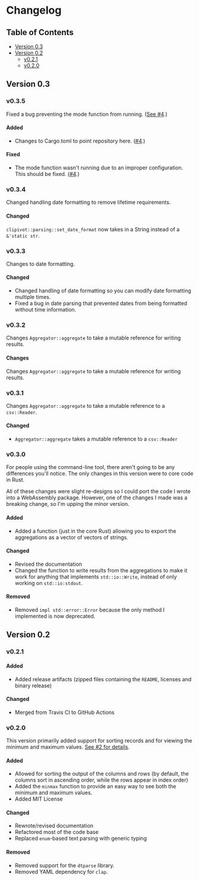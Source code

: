 # Changelog

## Table of Contents

- [Version 0.3](#version-03)
- [Version 0.2](#version-02)
    - [v0.2.1](#v021)
    - [v0.2.0](#v020)

## Version 0.3

### v0.3.5
Fixed a bug preventing the mode function from running. ([See #4](https://github.com/maxblee/clipivot/issues/4).)

#### Added
- Changes to Cargo.toml to point repository here. ([#4](https://github.com/maxblee/clipivot/issues/4).)

#### Fixed
- The mode function wasn't running due to an improper configuration. This should be fixed. ([#4](https://github.com/maxblee/clipivot/issues/4).)

### v0.3.4
Changed handling date formatting to remove lifetime requirements.

#### Changed
`clipivot::parsing::set_date_format` now takes in a String instead
of a `&'static str`.

### v0.3.3
Changes to date formatting.

#### Changed
- Changed handling of date formatting so you can modify date formatting multiple times.
- Fixed a bug in date parsing that prevented dates from being formatted without time information.

### v0.3.2
Changes `Aggregator::aggregate` to take a mutable reference
for writing results.

#### Changes
Changes `Aggregator::aggregate` to take a mutable reference
for writing results.

### v0.3.1
Changes `Aggregator::aggregate` to take a mutable reference to a `csv::Reader`.

#### Changed
- `Aggregator::aggregate` takes a mutable reference to a `csv::Reader`

### v0.3.0
For people using the command-line tool, there aren't going to be any
differences you'll notice. The only changes in this version were to core code in Rust.

All of these changes were slight re-designs so I could port the code I wrote into a WebAssembly package. However, one of the changes I made was a breaking change, so I'm upping the minor version.

#### Added
- Added a function (just in the core Rust) allowing you to export the aggregations as a vector
of vectors of strings.

#### Changed
- Revised the documentation
- Changed the function to write results from the aggregations to make it work for anything that implements `std::io::Write`, instead of only working on `std::io:stdout`.

#### Removed
- Removed `impl std::error::Error` because the only method I implemented
is now deprecated.

## Version 0.2

### v0.2.1
#### Added
- Added release artifacts (zipped files containing the `README`, licenses and binary release)

#### Changed
- Merged from Travis CI to GitHub Actions

### v0.2.0

This version primarily added support for sorting records and for viewing the minimum and maximum values. [See #2 for details](https://github.com/maxblee/clipivot/issues/2).

#### Added
- Allowed for sorting the output of the columns and rows (by default, the columns sort in ascending order, while the rows appear in index order)
- Added the `minmax` function to provide an easy way to see both the minimum and maximum values.
- Added MIT License

#### Changed
- Rewrote/revised documentation
- Refactored most of the code base
- Replaced `enum`-based text parsing with generic typing

#### Removed
- Removed support for the `dtparse` library.
- Removed YAML dependency for `clap`.